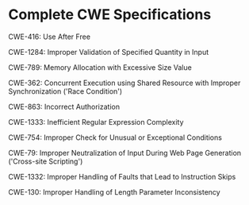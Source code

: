 

# Complete CWE Specifications

CWE-416: Use After Free

CWE-1284: Improper Validation of Specified Quantity in Input

CWE-789: Memory Allocation with Excessive Size Value

CWE-362: Concurrent Execution using Shared Resource with Improper Synchronization ('Race Condition')

CWE-863: Incorrect Authorization

CWE-1333: Inefficient Regular Expression Complexity

CWE-754: Improper Check for Unusual or Exceptional Conditions

CWE-79: Improper Neutralization of Input During Web Page Generation ('Cross-site Scripting')

CWE-1332: Improper Handling of Faults that Lead to Instruction Skips

CWE-130: Improper Handling of Length Parameter Inconsistency